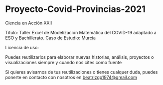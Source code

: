 # Proyecto-Covid-Provincias-2021

Ciencia en Acción XXII

Título: Taller Excel de Modelización Matemática del COVID-19 adaptado a ESO y Bachillerato. Caso de Estudio: Murcia

Licencia de uso:

Puedes reutilizarlos para elaborar nuevas historias, análisis, proyectos o visualizaciones siempre y cuando nos cites como fuente

Si quieres avisarnos de tus reutilizaciones o tienes cualquer duda, puedes ponerte en contacto con nosotros en beatrizgp1974@gmail.com
